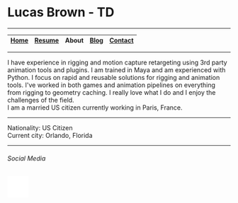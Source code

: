 # Lucas Brown - TD

---

| [Home](index.md) | [Resume](resume.md) | About | [Blog](blog.md) | [Contact](contact.md) |
| ---------------- | ------------------- | ----- | --------------- | --------------------- |

---

I have experience in rigging and motion capture retargeting using 3rd party animation tools and plugins. I am trained in Maya and am experienced with Python. I focus on rapid and reusable solutions for rigging and animation tools. I've worked in both games and animation pipelines on everything from rigging to geometry caching. I really love what I do and I enjoy the challenges of the field.  
I am a married US citizen currently working in Paris, France.

---

Nationality: US Citizen  
Current city: Orlando, Florida

---

###### Social Media

[![LinkedIn](images/linkedin.svg)](https://www.linkedin.com/in/imlucasbrown)
